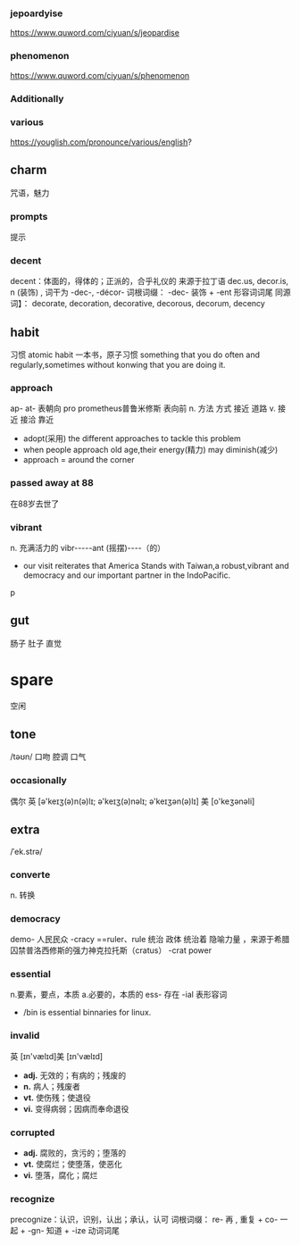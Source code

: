 ### jepoardyise
https://www.quword.com/ciyuan/s/jeopardise

### phenomenon
https://www.quword.com/ciyuan/s/phenomenon

### Additionally

### various
https://youglish.com/pronounce/various/english?

## charm
咒语，魅力
### prompts
提示

### decent
decent：体面的，得体的；正派的，合乎礼仪的
来源于拉丁语 dec.us, decor.is, n (装饰) , 词干为 -dec-, -décor-
词根词缀： -dec- 装饰 + -ent 形容词词尾
同源词】： decorate, decoration, decorative, decorous, decorum, decency

## habit
习惯
atomic habit  一本书，原子习惯
something that you do often and regularly,sometimes without konwing that you are doing it.


### approach 
ap- at- 表朝向
pro prometheus普鲁米修斯    表向前
n. 方法 方式 接近 道路
v. 接近 接洽 靠近

* adopt(采用) the different approaches to tackle this problem
* when people approach old age,their energy(精力) may diminish(减少)
* approach = around the corner

### passed away at 88
在88岁去世了

### vibrant 
n. 充满活力的
vibr-----ant
(摇摆)----（的）
* our visit reiterates that America Stands with Taiwan,a robust,vibrant and democracy and  our important partner in the IndoPacific.

p
## gut
肠子 肚子 直觉

# spare
空闲



## tone
/təʊn/
口吻 腔调 口气

### occasionally
偶尔 英 [ə'keɪʒ(ə)n(ə)lɪ; ə'keɪʒ(ə)nəlɪ; ə'keɪʒən(ə)lɪ] 美 [o'keʒənəli]

## extra
/ˈek.strə/ 




### converte
n. 转换

### democracy 
demo- 人民民众
-cracy ==ruler、rule 统治 政体 统治着 隐喻力量 ，来源于希腊 囚禁普洛西修斯的强力神克拉托斯（cratus）
-crat power



### essential
n.要素，要点，本质
a.必要的，本质的
ess- 存在
-ial 表形容词
* /bin is essential binnaries for linux. 


### invalid
英 [ɪn'vælɪd]美 [ɪn'vælɪd]
-   **adj.** 无效的；有病的；残废的
-   **n.** 病人；残废者
-   **vt.** 使伤残；使退役
-   **vi.** 变得病弱；因病而奉命退役

### corrupted
-   **adj.** 腐败的，贪污的；堕落的
-   **vt.** 使腐烂；使堕落，使恶化
-   **vi.** 堕落，腐化；腐烂

### recognize
precognize：认识，识别，认出；承认，认可 
词根词缀： re- 再 , 重复 + co- 一起 + -gn- 知道 + -ize 动词词尾